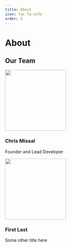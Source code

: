 ```yaml
---
title: About
icon: fas fa-info
order: 5
---
```


# About

## Our Team

<section class="team-members">
    <div class="team-member">
        <p><img src="#" width="200" height="200" /></p>
        <p><h3>Chris Missal</h3></p>
        <p>Founder and Lead Developer</p>
    </div>
    <div class="team-member">
        <p><img src="#" width="200" height="200" /></p>
        <p><h3>First Last</h3></p>
        <p>Some other title here</p>
    </div>
</section>
